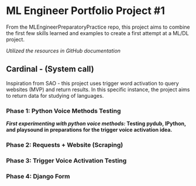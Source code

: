 # ML Engineer Portfolio Project #1

From the MLEngineerPreparatoryPractice repo, this project aims to combine the first few skills learned and examples to create a first attempt at a
ML/DL project.

_Utilized the resources in GitHub documentation_

## Cardinal - (System call)
Inspiration from SAO - this project uses trigger word activation to query websites (MVP) and return results. In this specific instance, the project aims
to return data for studying of languages.


### Phase 1: Python Voice Methods Testing
**_First experimenting with python voice methods:_ Testing pydub, IPython, and playsound in preparations for the trigger voice activation idea.**

### Phase 2: Requests + Website (Scraping)


### Phase 3: Trigger Voice Activation Testing


### Phase 4: Django Form

